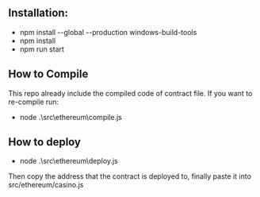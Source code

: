 ## Installation:

- npm install --global --production windows-build-tools
- npm install
- npm run start

## How to Compile

This repo already include the compiled code of contract file. If you want to re-compile run:

- node .\src\ethereum\compile.js

## How to deploy

- node .\src\ethereum\deploy.js

Then copy the address that the contract is deployed to, finally paste it into src/ethereum/casino.js
